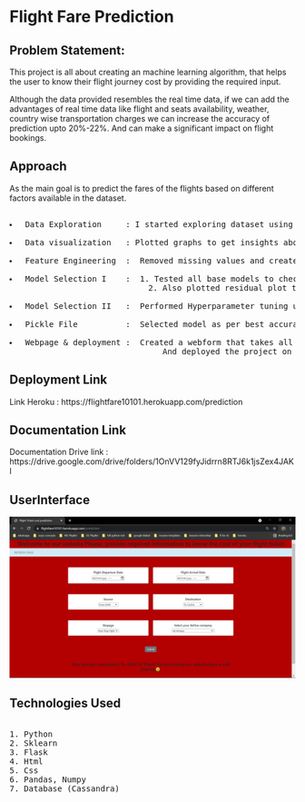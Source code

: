 # Flight Fare Prediction
## Problem Statement:

<p>This project is all about creating an machine learning algorithm, that helps the user to know their flight journey cost by providing the required input. </p>

<p>Although the data provided resembles the real time data, if we can add the advantages of real time data like flight and seats availability, weather, country wise transportation charges we can increase the accuracy of prediction upto 20%-22%. And can make a significant impact on flight bookings. </p>

## Approach
<p>As the main goal is to predict the fares of the flights based on different factors available in the dataset.</p>
<pre> 
<li> Data Exploration     : I started exploring dataset using pandas,numpy,matplotlib and seaborn. </li>
<li> Data visualization   : Plotted graphs to get insights about dependent and independent variables. </li>
<li> Feature Engineering  :  Removed missing values and created new features as per insights.</li>
<li> Model Selection I    :  1. Tested all base models to check the base accuracy.
                             2. Also plotted residual plot to check whether a model is a good fit or not.</li>
<li> Model Selection II   :  Performed Hyperparameter tuning using gridsearchCV and randomizedSearchCV.</li>
<li> Pickle File          :  Selected model as per best accuracy and created pickle file using joblib .</li>
<li> Webpage & deployment :  Created a webform that takes all the necessary inputs from user and shows output.
                                And deployed the project on heroku</li></pre>

## Deployment Link
<p> Link Heroku : https://flightfare10101.herokuapp.com/prediction </p>

## Documentation Link
<p> Documentation Drive link : https://drive.google.com/drive/folders/1OnVV129fyJidrrn8RTJ6k1jsZex4JAKl </p>

## UserInterface
![plot](./images/interface.png)


## Technologies Used
<pre> 
1. Python 
2. Sklearn
3. Flask
4. Html
5. Css
6. Pandas, Numpy 
7. Database (Cassandra)

</pre>
